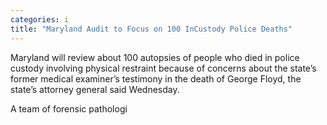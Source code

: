 ```yaml
---
categories: i
title: "Maryland Audit to Focus on 100 InCustody Police Deaths"
---
```


Maryland will review about 100 autopsies of people who died in police custody involving physical restraint because of concerns about the state&#8217;s former medical examiner&#8217;s testimony in the death of George Floyd, the state’s attorney general said Wednesday.



A team of forensic pathologi